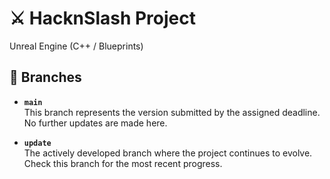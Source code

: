 # ⚔️ HacknSlash Project
Unreal Engine (C++ / Blueprints)
## 📂 Branches

- **`main`**  
  This branch represents the version submitted by the assigned deadline.  
  No further updates are made here.

- **`update`**  
  The actively developed branch where the project continues to evolve.  
  Check this branch for the most recent progress.

